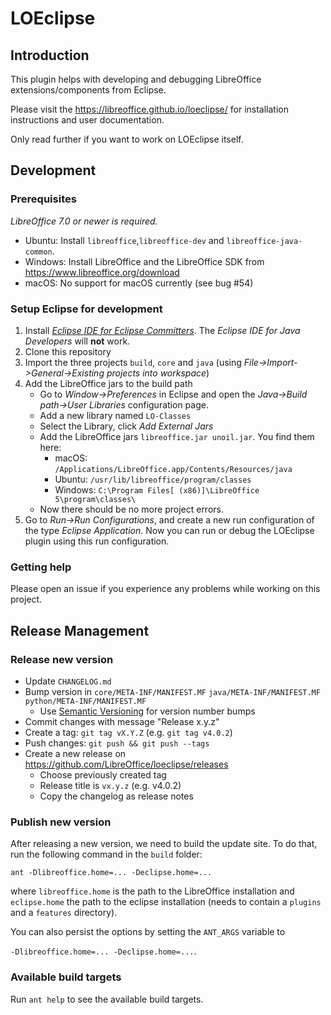 # LOEclipse

## Introduction

This plugin helps with developing and debugging LibreOffice extensions/components from Eclipse.

Please visit the https://libreoffice.github.io/loeclipse/ for installation instructions and user documentation.

Only read further if you want to work on LOEclipse itself.

## Development

### Prerequisites

*LibreOffice 7.0 or newer is required.*

* Ubuntu: Install `libreoffice`,`libreoffice-dev` and `libreoffice-java-common`.
* Windows: Install LibreOffice and the LibreOffice SDK from https://www.libreoffice.org/download
* macOS: No support for macOS currently (see bug #54)

### Setup Eclipse for development

1. Install *[Eclipse IDE for Eclipse Committers](https://www.eclipse.org/downloads/packages/)*. The *Eclipse IDE for Java Developers* will **not** work.
2. Clone this repository
3. Import the three projects `build`, `core` and `java` (using *File->Import->General->Existing projects into workspace*)
4. Add the LibreOffice jars to the build path
   * Go to *Window->Preferences* in Eclipse and open the *Java->Build path->User Libraries* configuration page.
   * Add a new library named `LO-Classes`
   * Select the Library, click *Add External Jars*
   * Add the LibreOffice jars `libreoffice.jar unoil.jar`. You find them here:
     * macOS: `/Applications/LibreOffice.app/Contents/Resources/java`
     * Ubuntu: `/usr/lib/libreoffice/program/classes`
     * Windows: `C:\Program Files[ (x86)]\LibreOffice 5\program\classes\`
   * Now there should be no more project errors.
5. Go to *Run->Run Configurations*, and create a new run configuration of the type *Eclipse Application*. Now you can run or debug the LOEclipse plugin using this run configuration.

### Getting help

Please open an issue if you experience any problems while working on this project.

## Release Management

### Release new version

* Update `CHANGELOG.md`
* Bump version in `core/META-INF/MANIFEST.MF` `java/META-INF/MANIFEST.MF` `python/META-INF/MANIFEST.MF`
  * Use [Semantic Versioning](https://semver.org/) for version number bumps
* Commit changes with message "Release x.y.z"
* Create a tag: `git tag vX.Y.Z` (e.g. `git tag v4.0.2`)
* Push changes: `git push && git push --tags`
* Create a new release on https://github.com/LibreOffice/loeclipse/releases
  * Choose previously created tag
  * Release title is `vx.y.z` (e.g. v4.0.2)
  * Copy the changelog as release notes

### Publish new version

After releasing a new version, we need to build the update site. To do that, run the following command in the `build` folder:

`ant -Dlibreoffice.home=... -Declipse.home=...`

where `libreoffice.home` is the path to the LibreOffice installation and `eclipse.home` the path to the eclipse installation (needs to contain a `plugins` and a `features` directory).

You can also persist the options by setting the `ANT_ARGS` variable to

`-Dlibreoffice.home=... -Declipse.home=...`.

### Available build targets

Run `ant help` to see the available build targets.
